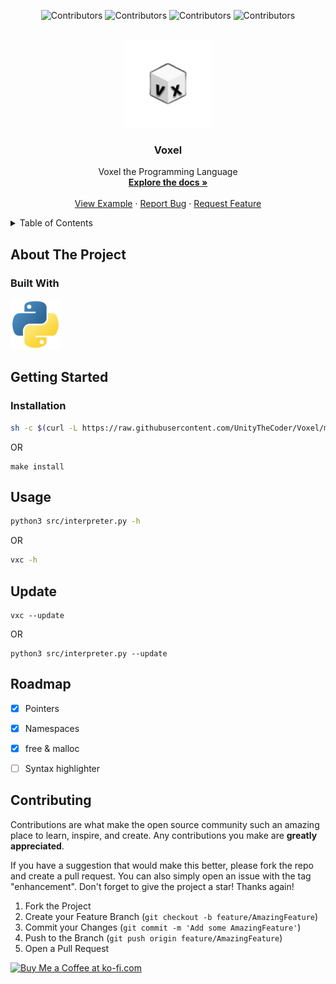 <a name="readme-top"></a>
<div align="center">

  ![Contributors](https://img.shields.io/github/contributors/UnityTheCoder/Voxel?style=for-the-badge)
  ![Contributors](https://img.shields.io/github/forks/UnityTheCoder/Voxel?style=for-the-badge)
  ![Contributors](https://img.shields.io/github/stars/UnityTheCoder/Voxel?style=for-the-badge)
  ![Contributors](https://img.shields.io/github/issues/UnityTheCoder/Voxel?style=for-the-badge)

</div>

<br />
<div align="center">
  <a href="https://github.com/UnityTheCoder/Voxel-Template">
    <img src="https://github.com/UnityTheCoder/Voxel/blob/main/assets/_logo.png?raw=true" alt="Logo" width="140" height="140">
</a>

<h3 align="center">Voxel</h3>

 <p align="center">
    Voxel the Programming Language
    <br />
    <a href="https://github.com/UnityTheCoder/Voxel/wiki"><strong>Explore the docs »</strong></a>
    <br />
    <br />
    <a href="https://github.com/UnityTheCoder/Voxel/blob/main/examples/main.vx">View Example</a>
    ·
    <a href="https://github.com/UnityTheCoder/Voxel/issues">Report Bug</a>
    ·
    <a href="https://github.com/UnityTheCoder/Voxel/issues">Request Feature</a>
  </p>
</div>



<details>
  <summary>Table of Contents</summary>
  <ol>
    <li>
      <a href="#about-the-project">About The Project</a>
      <ul>
        <li><a href="#built-with">Built With</a></li>
      </ul>
    </li>
    <li>
      <a href="#getting-started">Getting Started</a>
      <ul>
        <li><a href="#installation">Installation</a></li>
        <li><a href="#update">Update</li>
        <li><a href="#usage">Usage</a></li>
      </ul>
    </li>
    <li><a href="#roadmap">Roadmap</a></li>
    <li><a href="#contributing">Contributing</a></li>
  </ol>
</details>




## About The Project

### Built With

<div>
  <img src="https://github.com/UnityTheCoder/Voxel/blob/main/assets/pythonlogo.png?raw=true" width="80" height="80">
</div>






## Getting Started

### Installation

```bash
sh -c $(curl -L https://raw.githubusercontent.com/UnityTheCoder/Voxel/main/assets/install.sh)
```
OR
```
make install
```



## Usage
```bash
python3 src/interpreter.py -h
```
OR
```bash
vxc -h
```

## Update
```
vxc --update
```
OR
```
python3 src/interpreter.py --update
```



## Roadmap

- [x] Pointers
- [x] Namespaces
- [x] free & malloc
- [ ] Syntax highlighter






## Contributing

Contributions are what make the open source community such an amazing place to learn, inspire, and create. Any contributions you make are **greatly appreciated**.

If you have a suggestion that would make this better, please fork the repo and create a pull request. You can also simply open an issue with the tag "enhancement".
Don't forget to give the project a star! Thanks again!

1. Fork the Project
2. Create your Feature Branch (`git checkout -b feature/AmazingFeature`)
3. Commit your Changes (`git commit -m 'Add some AmazingFeature'`)
4. Push to the Branch (`git push origin feature/AmazingFeature`)
5. Open a Pull Request




<a href='https://ko-fi.com/W7W5FKV9S' target='_blank'><img height='36' style='border:0px;height:36px;' src='https://cdn.ko-fi.com/cdn/kofi2.png?v=3' border='0' alt='Buy Me a Coffee at ko-fi.com' /></a>
